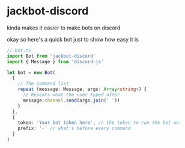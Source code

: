 # jackbot-discord

kinda makes it easier to make bots on discord

okay so here's a quick bot just to show how easy it is

```ts
// bot.ts
import Bot from 'jackbot-discord'
import { Message } from 'discord-js'

let bot = new Bot(
  {
    // The command list
    repeat (message: Message, args: Array<string>) {
      // Repeats what the user typed after
      message.channel.send(args.join(' '))
    }
  },
  {
    token: 'Your bot token here', // the token to run the bot on
    prefix: '-' // what's before every command
  }
)
```
